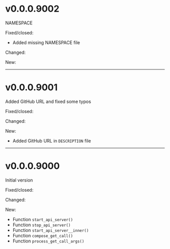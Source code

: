 # v0.0.0.9002

NAMESPACE

Fixed/closed:

- Added missing NAMESPACE file

Changed:

New:

--------------------------------------------------------------------------------


# v0.0.0.9001

Added GitHub URL and fixed some typos

Fixed/closed:

Changed:

New:

- Added GitHub URL in `DESCRIPTION` file

--------------------------------------------------------------------------------

# v0.0.0.9000

Initial version

Fixed/closed:

Changed:

New:

- Function `start_api_server()`
- Function `stop_api_server()`
- Function `start_api_server__inner()`
- Function `compose_get_call()`
- Function `process_get_call_args()`
